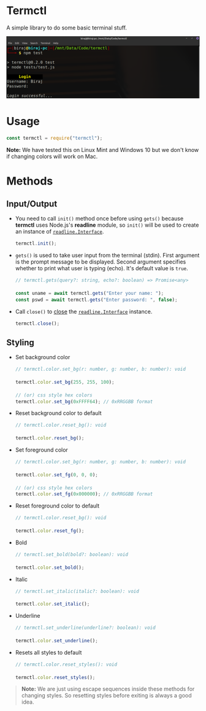 # Termctl
A simple library to do some basic terminal stuff.

![Screenshot](ss.png)

# Usage
```javascript
const termctl = require("termctl");
```

**Note:** We have tested this on Linux Mint and Windows 10 but we don't know if changing colors will work on Mac.

# Methods

## Input/Output

[1]: <https://nodejs.org/api/readline.html#readline_class_interface>
[2]: <https://nodejs.org/api/readline.html#readline_rl_close>

- You need to call `init()` method once before using `gets()` because **termctl** uses Node.js's **readline** module, so `init()` will be used to create an instance of [`readline.Interface`][1].

  ```javascript
  termctl.init();
  ```

- `gets()` is used to take user input from the terminal (stdin). First argument is the prompt message to be displayed. Second argument specifies whether to print what user is typing (echo). It's default value is `true`.

  ```javascript
  // termctl.gets(query?: string, echo?: boolean) => Promise<any>

  const uname = await termctl.gets("Enter your name: ");
  const pswd = await termctl.gets("Enter password: ", false);
  ```

- Call `close()` to [close][2] the [`readline.Interface`][1] instance.

  ```javascript
  termctl.close();
  ```

## Styling

- Set background color
  ```javascript
  // termctl.color.set_bg(r: number, g: number, b: number): void

  termctl.color.set_bg(255, 255, 100);

  // (or) css style hex colors
  termctl.color.set_bg(0xFFFF64); // 0xRRGGBB format
  ```

- Reset background color to default
  ```javascript
  // termctl.color.reset_bg(): void

  termctl.color.reset_bg();
  ```

- Set foreground color
  ```javascript
  // termctl.color.set_bg(r: number, g: number, b: number): void

  termctl.color.set_fg(0, 0, 0);

  // (or) css style hex colors
  termctl.color.set_fg(0x000000); // 0xRRGGBB format
  ```

- Reset foreground color to default
  ```javascript
  // termctl.color.reset_bg(): void

  termctl.color.reset_fg();
  ```

- Bold
  ```javascript
  // termctl.set_bold(bold?: boolean): void

  termctl.color.set_bold();
  ```

- Italic
  ```javascript
  // termctl.set_italic(italic?: boolean): void

  termctl.color.set_italic();
  ```

- Underline
  ```javascript
  // termctl.set_underline(underline?: boolean): void

  termctl.color.set_underline();
  ```

- Resets all styles to default
  ```javascript
  // termctl.color.reset_styles(): void

  termctl.color.reset_styles();
  ```

> **Note:** We are just using escape sequences inside these methods for changing styles. So resetting styles before exiting is always a good idea.
